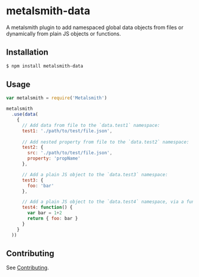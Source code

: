 # metalsmith-data
A metalsmith plugin to add namespaced global data objects from files or dynamically from plain JS objects or functions.

## Installation
```sh
$ npm install metalsmith-data
```

## Usage
```js
var metalsmith = require('Metalsmith')

metalsmith
  .use(data(
    {
      // Add data from file to the `data.test1` namespace:
      test1: './path/to/test/file.json',
  
      // Add nested property from file to the `data.test2` namespace:
      test2: {
        src: './path/to/test/file.json',
        property: 'propName'
      },

      // Add a plain JS object to the `data.test3` namespace:
      test3: {
        foo: 'bar'
      },

      // Add a plain JS object to the `data.test4` namespace, via a function:
      test4: function() {
        var bar = 1+2 
        return { foo: bar }
      }
    }
  ))
```

## Contributing
See [Contributing](https://github.com/elcontraption/metalsmith-data/blob/master/CONTRIBUTING.md).
